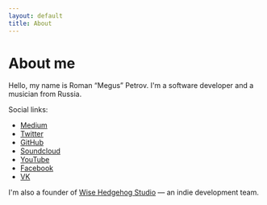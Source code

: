```yaml
---
layout: default
title: About
---
```


# About me

Hello, my name is Roman “Megus” Petrov. I'm a software developer and a musician from Russia. 

Social links:

- [Medium](https://medium.com/@megus)
- [Twitter](https://twitter.com/sugem)
- [GitHub](https://github.com/Megus)
- [Soundcloud](https://soundcloud.com/sugem)
- [YouTube](https://www.youtube.com/user/megussugem)
- [Facebook](https://www.facebook.com/sugem)
- [VK](https://vk.com/megus)

I'm also a founder of [Wise Hedgehog Studio](https://wisehedgehog.studio) — an indie development team.
